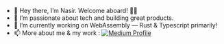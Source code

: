 - 👋 Hey there, I’m Nasir. Welcome aboard! 🥷🏻 
- 👀 I’m passionate about tech and building great products. 
- 🌱 I’m currently working on WebAssembly — Rust & Typescript primarily! 
- 📫 More about me & my work : [![Medium Profile](https://img.shields.io/badge/Medium-Nasir-purple?style=flat-square-round&logo=medium)](https://blog.nasirb.dev/about)
